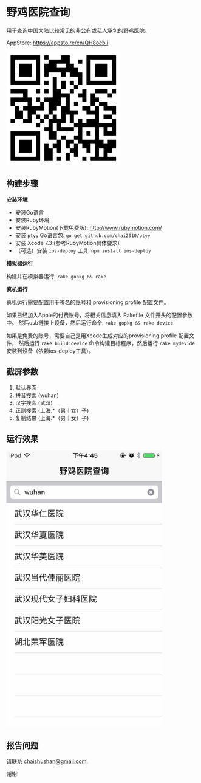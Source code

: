 # 野鸡医院查询

用于查询中国大陆比较常见的非公有或私人承包的野鸡医院。

AppStore: https://appsto.re/cn/QH8ocb.i

![](./misc/appstore-yjyy.png)

## 构建步骤

**安装环境**

- 安装Go语言
- 安装Ruby环境
- 安装RubyMotion(下载免费版): http://www.rubymotion.com/
- 安装 `ptyy` Go语言包: `go get github.com/chai2010/ptyy`
- 安装 Xcode 7.3 (参考RubyMotion具体要求)
- （可选）安装 `ios-deploy` 工具: `npm install ios-deploy`


**模拟器运行**

构建并在模拟器运行: `rake gopkg && rake`

**真机运行**

真机运行需要配置用于签名的账号和 provisioning profile 配置文件。

如果已经加入Apple的付费账号，将相关信息填入 Rakefile 文件开头的配置参数中。
然后usb链接上设备，然后运行命令: `rake gopkg && rake device`

如果是免费的账号，需要自己是用Xcode生成对应的provisioning profile 配置文件，
然后运行 `rake build:device` 命令构建目标程序，然后运行 `rake mydevide` 安装到设备（依赖ios-deploy工具）。

## 截屏参数

1. 默认界面
2. 拼音搜索 (wuhan)
3. 汉字搜索 (武汉)
4. 正则搜索 (上海.*（男｜女）子)
5. 复制结果 (上海.*（男｜女）子)

## 运行效果

![](./misc/screenshots/yjyy-ios.png)

## 报告问题

请联系 <chaishushan@gmail.com>.

谢谢!
